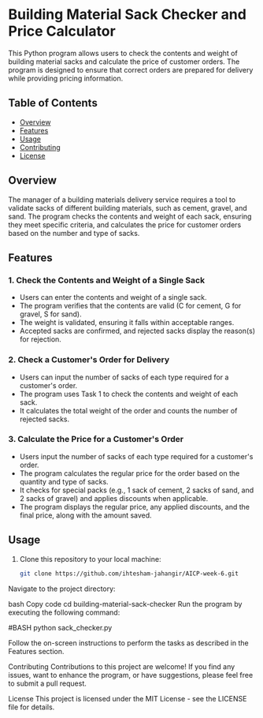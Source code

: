 # Building Material Sack Checker and Price Calculator

This Python program allows users to check the contents and weight of building material sacks and calculate the price of customer orders. The program is designed to ensure that correct orders are prepared for delivery while providing pricing information.

## Table of Contents

- [Overview](#overview)
- [Features](#features)
- [Usage](#usage)
- [Contributing](#contributing)
- [License](#license)

## Overview

The manager of a building materials delivery service requires a tool to validate sacks of different building materials, such as cement, gravel, and sand. The program checks the contents and weight of each sack, ensuring they meet specific criteria, and calculates the price for customer orders based on the number and type of sacks.

## Features

### 1. Check the Contents and Weight of a Single Sack

- Users can enter the contents and weight of a single sack.
- The program verifies that the contents are valid (C for cement, G for gravel, S for sand).
- The weight is validated, ensuring it falls within acceptable ranges.
- Accepted sacks are confirmed, and rejected sacks display the reason(s) for rejection.

### 2. Check a Customer's Order for Delivery

- Users can input the number of sacks of each type required for a customer's order.
- The program uses Task 1 to check the contents and weight of each sack.
- It calculates the total weight of the order and counts the number of rejected sacks.

### 3. Calculate the Price for a Customer's Order

- Users input the number of sacks of each type required for a customer's order.
- The program calculates the regular price for the order based on the quantity and type of sacks.
- It checks for special packs (e.g., 1 sack of cement, 2 sacks of sand, and 2 sacks of gravel) and applies discounts when applicable.
- The program displays the regular price, any applied discounts, and the final price, along with the amount saved.

## Usage

1. Clone this repository to your local machine:

   ```bash
   git clone https://github.com/ihtesham-jahangir/AICP-week-6.git
Navigate to the project directory:

bash
Copy code
cd building-material-sack-checker
Run the program by executing the following command:

#BASH
python sack_checker.py

Follow the on-screen instructions to perform the tasks as described in the Features section.

Contributing
Contributions to this project are welcome! If you find any issues, want to enhance the program, or have suggestions, please feel free to submit a pull request.

License
This project is licensed under the MIT License - see the LICENSE file for details.




